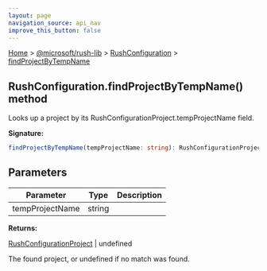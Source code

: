 ```yaml
---
layout: page
navigation_source: api_nav
improve_this_button: false
---
```



[Home](./index.md) &gt; [@microsoft/rush-lib](./rush-lib.md) &gt; [RushConfiguration](./rush-lib.rushconfiguration.md) &gt; [findProjectByTempName](./rush-lib.rushconfiguration.findprojectbytempname.md)

## RushConfiguration.findProjectByTempName() method

Looks up a project by its RushConfigurationProject.tempProjectName field.

<b>Signature:</b>

```typescript
findProjectByTempName(tempProjectName: string): RushConfigurationProject | undefined;
```

## Parameters

|  Parameter | Type | Description |
|  --- | --- | --- |
|  tempProjectName | string |  |

<b>Returns:</b>

[RushConfigurationProject](./rush-lib.rushconfigurationproject.md) \| undefined

The found project, or undefined if no match was found.
